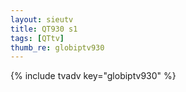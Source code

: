 ```yaml
--- 
layout: sieutv
title: QT930 s1
tags: [QTtv]
thumb_re: globiptv930
---
```

{% include tvadv key="globiptv930" %} 
